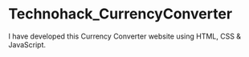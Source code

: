 # Technohack_CurrencyConverter
I have developed this Currency Converter website using HTML, CSS &amp; JavaScript.
